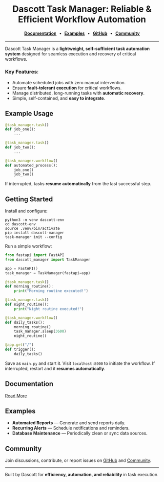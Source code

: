 <div align="center">

# Dascott Task Manager: Reliable & Efficient Workflow Automation

#### [Documentation](#) &nbsp;&nbsp;•&nbsp;&nbsp; [Examples](#) &nbsp;&nbsp;•&nbsp;&nbsp; [GitHub](#) &nbsp;&nbsp;•&nbsp;&nbsp; [Community](#)
</div>

---

Dascott Task Manager is a **lightweight, self-sufficient task automation system** designed for seamless execution and recovery of critical workflows.

### Key Features:

- Automate scheduled jobs with zero manual intervention.
- Ensure **fault-tolerant execution** for critical workflows.
- Manage distributed, long-running tasks with **automatic recovery**.
- Simple, self-contained, and **easy to integrate**.

## Example Usage

```python
@task_manager.task()
def job_one():
    ...

@task_manager.task()
def job_two():
    ...

@task_manager.workflow()
def automated_process():
    job_one()
    job_two()
```

If interrupted, tasks **resume automatically** from the last successful step.

## Getting Started

Install and configure:

```shell
python3 -m venv dascott-env
cd dascott-env
source .venv/bin/activate
pip install dascott-manager
task-manager init --config
```

Run a simple workflow:

```python
from fastapi import FastAPI
from dascott_manager import TaskManager

app = FastAPI()
task_manager = TaskManager(fastapi=app)

@task_manager.task()
def morning_routine():
    print("Morning routine executed!")

@task_manager.task()
def night_routine():
    print("Night routine executed!")

@task_manager.workflow()
def daily_tasks():
    morning_routine()
    task_manager.sleep(3600)
    night_routine()

@app.get("/")
def trigger():
    daily_tasks()
```

Save as `main.py` and start it. Visit `localhost:8000` to initiate the workflow. If interrupted, restart and it **resumes automatically**.

## Documentation

[Read More](#)

## Examples

- **Automated Reports** &mdash; Generate and send reports daily.
- **Recurring Alerts** &mdash; Schedule notifications and reminders.
- **Database Maintenance** &mdash; Periodically clean or sync data sources.

## Community

Join discussions, contribute, or report issues on [GitHub](#) and [Community](#).

---

Built by Dascott for **efficiency, automation, and reliability** in task execution.


